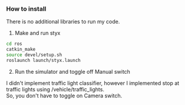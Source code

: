 ### How to install

There is no additional libraries to run my code. 
1. Make and run styx
```bash
cd ros
catkin_make
source devel/setup.sh
roslaunch launch/styx.launch
```
2. Run the simulator and toggle off Manual switch

I didn't implement traffic light classifier, however
I implemented stop at traffic lights using /vehicle/traffic_lights.  
So, you don't have to toggle on Camera switch.
